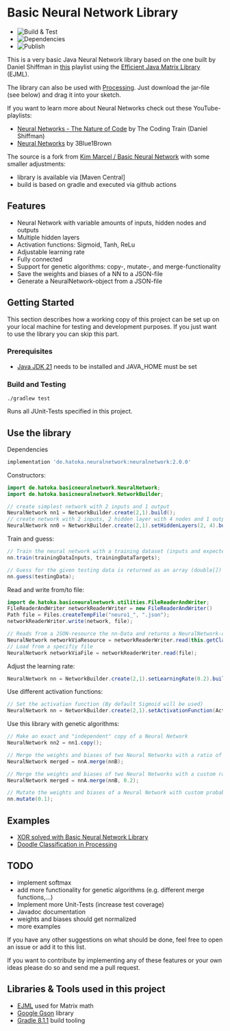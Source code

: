 # Basic Neural Network Library

* ![Build & Test](https://github.com/Thomas-Bergmann/neuralnetwork/actions/workflows/build.yml/badge.svg)
* ![Dependencies](https://github.com/Thomas-Bergmann/neuralnetwork/actions/workflows/depsubmission.yml/badge.svg)
* ![Publish](https://github.com/Thomas-Bergmann/neuralnetwork/actions/workflows/release.yml/badge.svg)

This is a very basic Java Neural Network library based on the one built by Daniel Shiffman in [this](https://www.youtube.com/watch?v=XJ7HLz9VYz0&list=PLRqwX-V7Uu6aCibgK1PTWWu9by6XFdCfh) playlist using the [Efficient Java Matrix Library](https://www.ejml.org) (EJML).

The library can also be used with [Processing](https://processing.org). Just download the jar-file (see below) and drag it into your sketch.

If you want to learn more about Neural Networks check out these YouTube-playlists:
- [Neural Networks - The Nature of Code](https://www.youtube.com/watch?v=XJ7HLz9VYz0&list=PLRqwX-V7Uu6aCibgK1PTWWu9by6XFdCfh) by The Coding Train (Daniel Shiffman)
- [Neural Networks](https://www.youtube.com/watch?v=aircAruvnKk&list=PLZHQObOWTQDNU6R1_67000Dx_ZCJB-3pi) by 3Blue1Brown

The source is a fork from [Kim Marcel / Basic Neural Network](https://github.com/kim-marcel/basic_neural_network) with some smaller adjustments:
- library is available via [Maven Central]
- build is based on gradle and executed via github actions

## Features

- Neural Network with variable amounts of inputs, hidden nodes and outputs
- Multiple hidden layers
- Activation functions: Sigmoid, Tanh, ReLu
- Adjustable learning rate
- Fully connected
- Support for genetic algorithms: copy-, mutate-, and merge-functionality
- Save the weights and biases of a NN to a JSON-file
- Generate a NeuralNetwork-object from a JSON-file

## Getting Started

This section describes how a working copy of this project can be set up on your local machine for testing and development purposes. If you just want to use the library you can skip this part.

### Prerequisites
- [Java JDK 21](https://adoptium.net/temurin/releases/) needs to be installed and JAVA_HOME must be set

### Build and Testing
```
./gradlew test
```
Runs all JUnit-Tests specified in this project.

## Use the library
Dependencies
```gradle
implementation 'de.hatoka.neuralnetwork:neuralnetwork:2.0.0'
```

Constructors:
```java
import de.hatoka.basicneuralnetwork.NeuralNetwork;
import de.hatoka.basicneuralnetwork.NetworkBuilder;

// create simplest network with 2 inputs and 1 output
NeuralNetwork nn1 = NetworkBuilder.create(2,1).build();
// create network with 2 inputs, 2 hidden layer with 4 nodes and 1 output
NeuralNetwork nn0 = NetworkBuilder.create(2,1).setHiddenLayers(2, 4).build();
```

Train and guess:
```java
// Train the neural network with a training dataset (inputs and expected outputs)
nn.train(trainingDataInputs, trainingDataTargets);

// Guess for the given testing data is returned as an array (double[])
nn.guess(testingData);
```

Read and write from/to file:
```java
import de.hatoka.basicneuralnetwork.utilities.FileReaderAndWriter;
FileReaderAndWriter networkReaderWriter = new FileReaderAndWriter()
Path file = Files.createTempFile("neuro1_", ".json");
networkReaderWriter.write(network, file);

// Reads from a JSON-resource the nn-Data and returns a NeuralNetwork-object
NeuralNetwork networkViaResource = networkReaderWriter.read(this.getClass().getClassLoader().getResourceAsStream(resource));
// Load from a specifiy file
NeuralNetwork networkViaFile = networkReaderWriter.read(file);
```

Adjust the learning rate:
```java
NeuralNetwork nn = NetworkBuilder.create(2,1).setLearningRate(0.2).build();
```

Use different activation functions:
```java
// Set the activation function (By default Sigmoid will be used)
NeuralNetwork nn = NetworkBuilder.create(2,1).setActivationFunction(ActivationFunctions.TANH).build();
```

Use this library with genetic algorithms:
```java
// Make an exact and "independent" copy of a Neural Network
NeuralNetwork nn2 = nn1.copy();

// Merge the weights and biases of two Neural Networks with a ratio of 50:50
NeuralNetwork merged = nnA.merge(nnB);

// Merge the weights and biases of two Neural Networks with a custom ratio (here: 20:80)
NeuralNetwork merged = nnA.merge(nnB, 0.2);

// Mutate the weights and biases of a Neural Network with custom probability
nn.mutate(0.1);
```
## Examples

- [XOR solved with Basic Neural Network Library](https://github.com/kim-marcel/xor_with_nn)
- [Doodle Classification in Processing](https://github.com/kim-marcel/doodle_classifier)

## TODO

- implement softmax
- add more functionality for genetic algorithms (e.g. different merge functions,...)
- Implement more Unit-Tests (increase test coverage)
- Javadoc documentation
- weights and biases should get normalized
- more examples

If you have any other suggestions on what should be done, feel free to open an issue or add it to this list.

If you want to contribute by implementing any of these features or your own ideas please do so and send me a pull request.

## Libraries & Tools used in this project

- [EJML](https://www.ejml.org) used for Matrix math
- [Google Gson](https://github.com/google/gson) library
- [Gradle 8.1.1](https://docs.gradle.org/8.1.1/release-notes.html) build tooling
